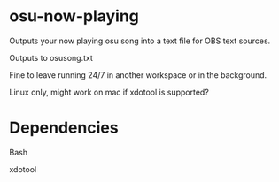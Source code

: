 # osu-now-playing
Outputs your now playing osu song into a text file for OBS text sources.

Outputs to osusong.txt

Fine to leave running 24/7 in another workspace or in the background.

Linux only, might work on mac if xdotool is supported?


# Dependencies

Bash

xdotool
